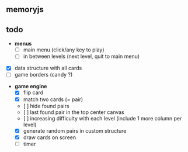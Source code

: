 ## memoryjs

## todo
- **menus**
	- [ ] main menu (click/any key to play)
	- [ ] in between levels (next level, quit to main menu)
- [X] data structure with all cards
- [ ] game borders (candy ?)
- **game engine**
	- [X] flip card
	- [X] match two cards (= pair)
	- [ ] hide found pairs
	- [ ] last found pair in the top center canvas
	- [ ] increasing difficulty with each level (include 1 more column per level)
	- [X] generate random pairs in custom structure
	- [X] draw cards on screen
	- [ ] timer
